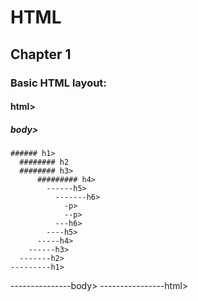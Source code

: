 # HTML
## Chapter 1
### Basic HTML layout:
#### html>
  ##### body>
    ###### h1>
      ######## h2
      ######## h3>
          ######### h4>
            ------h5>
              -------h6>
                -p>
                --p>
              ---h6>
            ----h5>
          -----h4>
        ------h3>
      -------h2>
    ---------h1>
  ---------------body>
  ----------------html>
  
